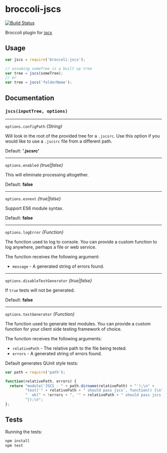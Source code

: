 broccoli-jscs
=============

[![Build Status](https://travis-ci.org/kellyselden/broccoli-jscs.svg?branch=master)](https://travis-ci.org/kellyselden/broccoli-jscs)

Broccoli plugin for [jscs](https://github.com/jscs-dev/node-jscs)

## Usage

```javascript
var jscs = require('broccoli-jscs');

// assuming someTree is a built up tree
var tree = jscs(someTree);
// or
var tree = jscs('folderName');
```

## Documentation

### `jscs(inputTree, options)`

---

`options.configPath` *{String}*

Will look in the root of the provided tree for a `.jscsrc`. Use this option if you would like to use a `.jscsrc`
file from a different path.

Default: **'.jscsrc'**

---

`options.enabled` *{true|false}*

This will eliminate processing altogether.

Default: **false**

---

`options.esnext` *{true|false}*

Support ES6 module syntax.

Default: **false**

---

`options.logError` *{Function}*

The function used to log to console. You can provide a custom function to log anywhere, perhaps a file or web service.

The function receives the following argument:

* `message` - A generated string of errors found.

---

`options.disableTestGenerator` *{true|false}*

If `true` tests will not be generated.

Default: **false**

---

`options.testGenerator` *{Function}*

The function used to generate test modules. You can provide a custom function for your client side testing framework of choice.

The function receives the following arguments:

* `relativePath` - The relative path to the file being tested.
* `errors` - A generated string of errors found.

Default generates QUnit style tests:

```javascript
var path = require('path');

function(relativePath, errors) {
  return "module('JSCS - " + path.dirname(relativePath) + "');\n" +
         "test('" + relativePath + " should pass jscs', function() {\n" +
         "  ok(" + !errors + ", '" + relativePath + " should pass jscs." + errors + "');\n" +
         "});\n";
};
```

## Tests

Running the tests:

```javascript
npm install
npm test
```

